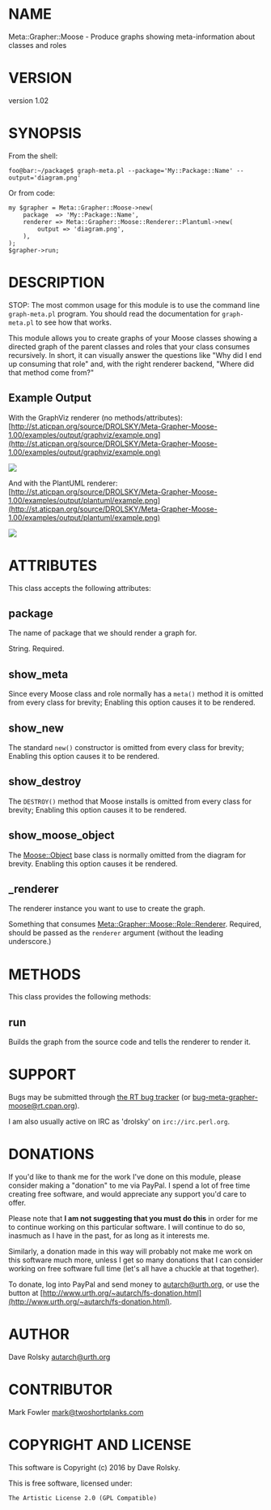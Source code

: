 # NAME

Meta::Grapher::Moose - Produce graphs showing meta-information about classes and roles

# VERSION

version 1.02

# SYNOPSIS

From the shell:

    foo@bar:~/package$ graph-meta.pl --package='My::Package::Name' --output='diagram.png'

Or from code:

    my $grapher = Meta::Grapher::Moose->new(
        package  => 'My::Package::Name',
        renderer => Meta::Grapher::Moose::Renderer::Plantuml->new(
            output => 'diagram.png',
        ),
    );
    $grapher->run;

# DESCRIPTION

STOP: The most common usage for this module is to use the command line
`graph-meta.pl` program. You should read the documentation for
`graph-meta.pl` to see how that works.

This module allows you to create graphs of your Moose classes showing a
directed graph of the parent classes and roles that your class consumes
recursively. In short, it can visually answer the questions like "Why did I
end up consuming that role" and, with the right renderer backend, "Where did
that method come from?"

## Example Output

With the GraphViz renderer (no methods/attributes):
[http://st.aticpan.org/source/DROLSKY/Meta-Grapher-Moose-1.00/examples/output/graphviz/example.png](http://st.aticpan.org/source/DROLSKY/Meta-Grapher-Moose-1.00/examples/output/graphviz/example.png)

<div>
    <img src="http://st.aticpan.org/source/DROLSKY/Meta-Grapher-Moose-1.00/examples/output/graphviz/example.png">
</div>

And with the PlantUML renderer:
[http://st.aticpan.org/source/DROLSKY/Meta-Grapher-Moose-1.00/examples/output/plantuml/example.png](http://st.aticpan.org/source/DROLSKY/Meta-Grapher-Moose-1.00/examples/output/plantuml/example.png)

<div>
    <img src="http://st.aticpan.org/source/DROLSKY/Meta-Grapher-Moose-1.00/examples/output/plantuml/example.png">
</div>

# ATTRIBUTES

This class accepts the following attributes:

## package

The name of package that we should render a graph for.

String. Required.

## show\_meta

Since every Moose class and role normally has a `meta()` method it is
omitted from every class for brevity;  Enabling this option causes it to be
rendered.

## show\_new

The standard `new()` constructor is omitted from every class for brevity;
Enabling this option causes it to be rendered.

## show\_destroy

The `DESTROY()` method that Moose installs is omitted from every class for
brevity; Enabling this option causes it to be rendered.

## show\_moose\_object

The [Moose::Object](https://metacpan.org/pod/Moose::Object) base class is normally omitted from the diagram for
brevity. Enabling this option causes it be rendered.

## \_renderer

The renderer instance you want to use to create the graph.

Something that consumes [Meta::Grapher::Moose::Role::Renderer](https://metacpan.org/pod/Meta::Grapher::Moose::Role::Renderer). Required,
should be passed as the `renderer` argument (without the leading underscore.)

# METHODS

This class provides the following methods:

## run

Builds the graph from the source code and tells the renderer to render it.

# SUPPORT

Bugs may be submitted through [the RT bug tracker](http://rt.cpan.org/Public/Dist/Display.html?Name=Meta-Grapher-Moose)
(or [bug-meta-grapher-moose@rt.cpan.org](mailto:bug-meta-grapher-moose@rt.cpan.org)).

I am also usually active on IRC as 'drolsky' on `irc://irc.perl.org`.

# DONATIONS

If you'd like to thank me for the work I've done on this module, please
consider making a "donation" to me via PayPal. I spend a lot of free time
creating free software, and would appreciate any support you'd care to offer.

Please note that **I am not suggesting that you must do this** in order for me
to continue working on this particular software. I will continue to do so,
inasmuch as I have in the past, for as long as it interests me.

Similarly, a donation made in this way will probably not make me work on this
software much more, unless I get so many donations that I can consider working
on free software full time (let's all have a chuckle at that together).

To donate, log into PayPal and send money to autarch@urth.org, or use the
button at [http://www.urth.org/~autarch/fs-donation.html](http://www.urth.org/~autarch/fs-donation.html).

# AUTHOR

Dave Rolsky <autarch@urth.org>

# CONTRIBUTOR

Mark Fowler <mark@twoshortplanks.com>

# COPYRIGHT AND LICENSE

This software is Copyright (c) 2016 by Dave Rolsky.

This is free software, licensed under:

    The Artistic License 2.0 (GPL Compatible)
